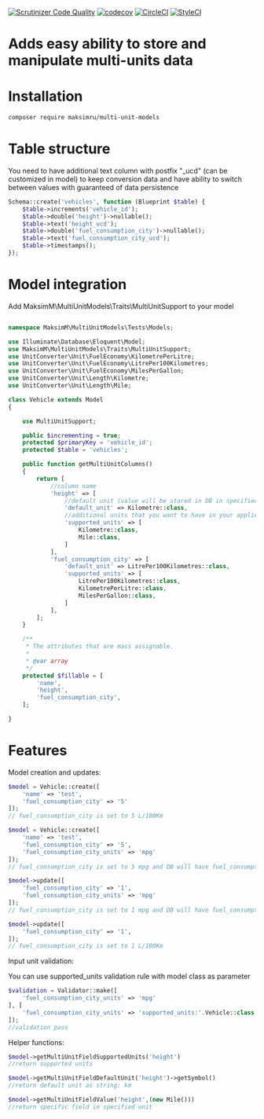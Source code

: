 [![Scrutinizer Code Quality](https://scrutinizer-ci.com/g/maksimru/multi-unit-models/badges/quality-score.png?b=master)](https://scrutinizer-ci.com/g/maksimru/multi-unit-models/?branch=master)
[![codecov](https://codecov.io/gh/maksimru/multi-unit-models/branch/master/graph/badge.svg?token=cvgyk9oWEo)](https://codecov.io/gh/maksimru/multi-unit-models)
[![CircleCI](https://circleci.com/gh/maksimru/multi-unit-models.svg?style=svg)](https://circleci.com/gh/maksimru/multi-unit-models)
[![StyleCI](https://github.styleci.io/repos/184490009/shield?branch=master)](https://github.styleci.io/repos/184490009)

# Adds easy ability to store and manipulate multi-units data

# Installation

```bash
composer require maksimru/multi-unit-models
```

# Table structure

You need to have additional text column with postfix "_ucd" (can be customized in model) to keep conversion data and have ability to switch between values with guaranteed of data persistence

```php
Schema::create('vehicles', function (Blueprint $table) {
    $table->increments('vehicle_id');
    $table->double('height')->nullable();
    $table->text('height_ucd');
    $table->double('fuel_consumption_city')->nullable();
    $table->text('fuel_consumption_city_ucd');
    $table->timestamps();
});
```

# Model integration

Add MaksimM\MultiUnitModels\Traits\MultiUnitSupport to your model

```php

namespace MaksimM\MultiUnitModels\Tests\Models;

use Illuminate\Database\Eloquent\Model;
use MaksimM\MultiUnitModels\Traits\MultiUnitSupport;
use UnitConverter\Unit\FuelEconomy\KilometrePerLitre;
use UnitConverter\Unit\FuelEconomy\LitrePer100Kilometres;
use UnitConverter\Unit\FuelEconomy\MilesPerGallon;
use UnitConverter\Unit\Length\Kilometre;
use UnitConverter\Unit\Length\Mile;

class Vehicle extends Model
{

    use MultiUnitSupport;

    public $incrementing = true;
    protected $primaryKey = 'vehicle_id';
    protected $table = 'vehicles';

    public function getMultiUnitColumns()
    {
        return [
            //column name
            'height' => [
                //default unit (value will be stored in DB in specified default units)
                'default_unit' => Kilometre::class,
                //additional units that you want to have in your application
                'supported_units' => [
                    Kilometre::class,
                    Mile::class,
                ]
            ],
            'fuel_consumption_city' => [
                'default_unit' => LitrePer100Kilometres::class,
                'supported_units' => [
                    LitrePer100Kilometres::class,
                    KilometrePerLitre::class,
                    MilesPerGallon::class,
                ]
            ],
        ];
    }

    /**
     * The attributes that are mass assignable.
     *
     * @var array
     */
    protected $fillable = [
        'name',
        'height',
        'fuel_consumption_city',
    ];

}

```

# Features

Model creation and updates:

```php
$model = Vehicle::create([
    'name' => 'test',
    'fuel_consumption_city' => '5'
]);
// fuel_consumption_city is set to 5 L/100Km

$model = Vehicle::create([
    'name' => 'test',
    'fuel_consumption_city' => '5',
    'fuel_consumption_city_units' => 'mpg'
]);
// fuel_consumption_city is set to 5 mpg and DB will have fuel_consumption_city 47.04 (default units L/100Km) as well as $model->fuel_consumption_city will return 47.04

$model->update([
    'fuel_consumption_city' => '1',
    'fuel_consumption_city_units' => 'mpg'
]);
// fuel_consumption_city is set to 1 mpg and DB will have fuel_consumption_city 47.04 (default units L/100Km) as well as $model->fuel_consumption_city will return 47.04

$model->update([
    'fuel_consumption_city' => '1',
]);
// fuel_consumption_city is set to 1 L/100Km
```

Input unit validation:

You can use supported_units validation rule with model class as parameter

```php
$validation = Validator::make([
    'fuel_consumption_city_units' => 'mpg'
], [
    'fuel_consumption_city_units' => 'supported_units:'.Vehicle::class
]);
//validation pass
```


Helper functions:

```php
$model->getMultiUnitFieldSupportedUnits('height')
//return supported units
```

```php
$model->getMultiUnitFieldDefaultUnit('height')->getSymbol()
//return default unit as string: km
```

```php
$model->getMultiUnitFieldValue('height',(new Mile()))
//return specific field in specified unit
```
